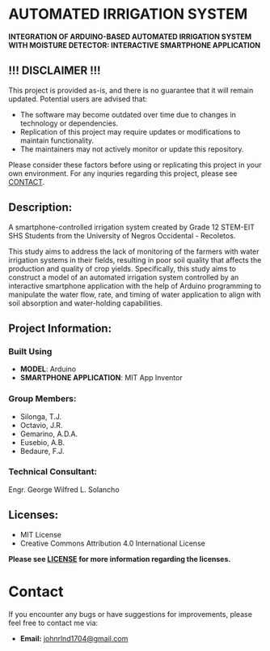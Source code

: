 # AUTOMATED IRRIGATION SYSTEM


**INTEGRATION OF ARDUINO-BASED AUTOMATED IRRIGATION SYSTEM 
WITH MOISTURE DETECTOR: INTERACTIVE SMARTPHONE APPLICATION**


## !!! DISCLAIMER !!!

This project is provided as-is, and there is no guarantee that it will remain updated. Potential users are advised that:
- The software may become outdated over time due to changes in technology or dependencies.
- Replication of this project may require updates or modifications to maintain functionality.
- The maintainers may not actively monitor or update this repository.

Please consider these factors before using or replicating this project in your own environment. For any inquries regarding this project, please see [CONTACT](#Contact).


## Description:

A smartphone-controlled irrigation system created by Grade 12 STEM-EIT SHS Students from the University of Negros Occidental - Recoletos.

This study aims to address the lack of monitoring of the farmers with water irrigation systems in their fields, resulting in poor soil quality that
affects the production and quality of crop yields. Specifically, this study aims to construct a model of an automated irrigation system controlled by
an interactive smartphone application with the help of Arduino programming to manipulate the water flow, rate, and timing of water application to 
align with soil absorption and water-holding capabilities.


## Project Information:

### Built Using
- **MODEL**: Arduino
- **SMARTPHONE APPLICATION**: MIT App Inventor
  
### Group Members:
- Silonga, T.J.
- Octavio, J.R.
- Gemarino, A.D.A.
- Eusebio, A.B.
- Bedaure, F.J.
  
### Technical Consultant:
Engr. George Wilfred L. Solancho


## Licenses:

- MIT License
- Creative Commons Attribution 4.0 International License

**Please see [LICENSE](LICENSE) for more information regarding the licenses.**


# Contact

If you encounter any bugs or have suggestions for improvements, please feel free to contact me via:
- **Email:** [johnrlnd1704@gmail.com](https://mail.google.com/mail/?view=cm&fs=1&to=johnrlnd1704@gmail.com)
